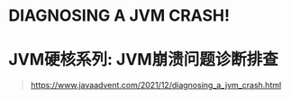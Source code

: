 # DIAGNOSING A JVM CRASH!

# JVM硬核系列: JVM崩溃问题诊断排查


> https://www.javaadvent.com/2021/12/diagnosing_a_jvm_crash.html

